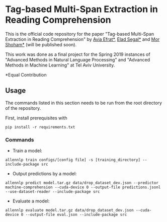 # Tag-based Multi-Span Extraction in Reading Comprehension

This is the official code repository for the paper "Tag-based Multi-Span Extraction in Reading Comprehension" by [Avia Efrat*](mailto:aviaefra@mail.tau.ac.il), [Elad Segal*](mailto:eladsegal@mail.tau.ac.il) and [Mor Shoham*](mailto:morshoham@mail.tau.ac.il) (will be published soon).

This work was done as a final project for the Spring 2019 instances of "Advanced Methods in Natural Language Processing" and "Advanced Methods in Machine Learning" at Tel Aviv University.

*Equal Contribution

## Usage
The commands listed in this section needs to be run from the root directory of the repository.

First, install prerequisites with 

```pip install -r requirements.txt```

### Commands
* Train a model:

```allennlp train configs/[config file] -s [training_directory] --include-package src```

* Output predictions by a model: 

```allennlp predict model.tar.gz data/drop_dataset_dev.json --predictor machine-comprehension --cuda-device 0 --output-file predictions.jsonl --use-dataset-reader --include-package src```

* Evaluate a model:

```allennlp evaluate model.tar.gz data/drop_dataset_dev.json --cuda-device 0 --output-file eval.json --include-package src```
